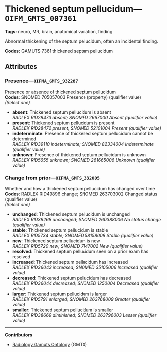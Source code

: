 # Thickened septum pellucidum—`OIFM_GMTS_007361`

**Tags:** neuro, MR, brain, anatomical variation, finding

Abnormal thickening of the septum pellucidum, often an incidental finding.

**Codes:** GAMUTS 7361 thickened septum pellucidum

## Attributes

### Presence—`OIFMA_GMTS_932287`

Presence or absence of thickened septum pellucidum  
**Codes**: SNOMED 705057003 Presence (property) (qualifier value)  
*(Select one)*

- **absent**: Thickened septum pellucidum is absent  
_RADLEX RID28473 absent; SNOMED 2667000 Absent (qualifier value)_
- **present**: Thickened septum pellucidum is present  
_RADLEX RID28472 present; SNOMED 52101004 Present (qualifier value)_
- **indeterminate**: Presence of thickened septum pellucidum cannot be determined  
_RADLEX RID39110 indeterminate; SNOMED 82334004 Indeterminate (qualifier value)_
- **unknown**: Presence of thickened septum pellucidum is unknown  
_RADLEX RID5655 unknown; SNOMED 261665006 Unknown (qualifier value)_

### Change from prior—`OIFMA_GMTS_332005`

Whether and how a thickened septum pellucidum has changed over time  
**Codes**: RADLEX RID49896 change; SNOMED 263703002 Changed status (qualifier value)  
*(Select one)*

- **unchanged**: Thickened septum pellucidum is unchanged  
_RADLEX RID39268 unchanged; SNOMED 260388006 No status change (qualifier value)_
- **stable**: Thickened septum pellucidum is stable  
_RADLEX RID5734 stable; SNOMED 58158008 Stable (qualifier value)_
- **new**: Thickened septum pellucidum is new  
_RADLEX RID5720 new; SNOMED 7147002 New (qualifier value)_
- **resolved**: Thickened septum pellucidum seen on a prior exam has resolved  
- **increased**: Thickened septum pellucidum has increased  
_RADLEX RID36043 increased; SNOMED 35105006 Increased (qualifier value)_
- **decreased**: Thickened septum pellucidum has decreased  
_RADLEX RID36044 decreased; SNOMED 1250004 Decreased (qualifier value)_
- **larger**: Thickened septum pellucidum is larger  
_RADLEX RID5791 enlarged; SNOMED 263768009 Greater (qualifier value)_
- **smaller**: Thickened septum pellucidum is smaller  
_RADLEX RID38669 diminished; SNOMED 263796003 Lesser (qualifier value)_

---

**Contributors**

- [Radiology Gamuts Ontology](https://gamuts.net/) (GMTS)